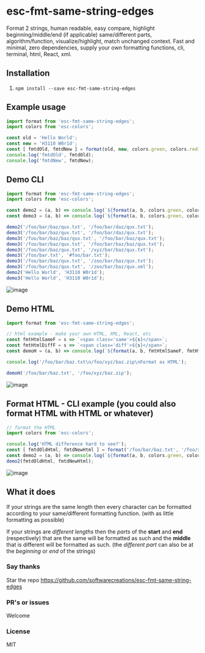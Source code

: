 # esc-fmt-same-string-edges
Format 2 strings, human readable, easy compare, highlight beginning/middle/end (if applicable) same/different parts, algorithm/function, visualize/highlight, match unchanged context. Fast and minimal, zero dependencies, supply your own formatting functions, cli, terminal, html, React, xml.

## Installation
1. `npm install --save esc-fmt-same-string-edges`

## Example usage
```javascript
import format from 'esc-fmt-same-string-edges';
import colors from 'esc-colors';

const old = 'Hello World';
const new = 'H3110 W0r1d';
const [ fmtdOld, fmtdNew ] = format(old, new, colors.green, colors.red);
console.log('fmtdOld', fmtdOld);
console.log('fmtdNew', fmtdNew);
```

## Demo CLI
```javascript
import format from 'esc-fmt-same-string-edges';
import colors from 'esc-colors';

const demo2 = (a, b) => console.log(`${format(a, b, colors.green, colors.red                ).join('\n')}\n`);
const demo3 = (a, b) => console.log(`${format(a, b, colors.green, colors.red, colors.magenta).join('\n')}\n`);

demo2('/foo/bar/baz/qux.txt', '/foo/bar/daz/qux.txt');
demo3('/foo/bar/baz/qux.txt', '/foo/bar/daz/qux.txt');
demo3('/foo/bar/baz/baz/qux.txt', '/foo/bar/baz/qux.txt');
demo3('/foo/bar/baz/qux.txt', '/foo/bar/baz/baz/qux.txt');
demo3('/foo/bar/baz/qux.txt', '/xyz/bar/baz/qux.txt');
demo3('/foo/bar.txt', '#foo/bar.txt');
demo3('/foo/bar/baz/qux.txt', '/zoo/bar/baz/qux.txt');
demo3('/foo/bar/baz/qux.txt', '/zoo/bar/baz/qux.xml');
demo2('Hello World', 'H3110 W0r1d');
demo3('Hello World', 'H3110 W0r1d');
```
![image](https://github.com/user-attachments/assets/63b1e62a-4575-4252-b4a5-019f90d1684d)

## Demo HTML
```javascript
import format from 'esc-fmt-same-string-edges';

// html example - make your own HTML, XML, React, etc
const fmtHtmlSameF = s => `<span class='same'>${s}</span>`;
const fmtHtmlDiffF = s => `<span class='diff'>${s}</span>`;
const demoH = (a, b) => console.log(`${format(a, b, fmtHtmlSameF, fmtHtmlDiffF).join('\n')}\n`);

console.log('/foo/bar/baz.txt\n/foo/xyz/baz.zip\nFormat as HTML');

demoH('/foo/bar/baz.txt', '/foo/xyz/baz.zip');
```
![image](https://github.com/user-attachments/assets/54a88921-d06c-4962-a9ea-fcf48a3df748)

## Format HTML - CLI example (you could also format HTML with HTML or whatever)
```javascript
// format the HTML
import colors from 'esc-colors';

console.log('HTML difference hard to see?');
const [ fmtdOldHtml, fmtdNewHtml ] = format('/foo/bar/baz.txt', '/foo/xyz/baz.zip', fmtHtmlSameF, fmtHtmlDiffF);
const demo2 = (a, b) => console.log(`${format(a, b, colors.green, colors.red).join('\n')}\n`);
demo2(fmtdOldHtml, fmtdNewHtml);
```
![image](https://github.com/user-attachments/assets/3ac37204-1967-46e9-8733-6f83d9ce97fd)

## What it does
If your strings are the same length then every character can be formatted according to your same/different formatting function. (with as little formatting as possible)

If your strings are _different lengths_ then the _parts_ of the **start** and **end** (respectively) that are the same will be formatted as such and the **middle** that is different will be formatted as such. (the _different part_ can also be at the _beginning_ or _end_ of the strings)

### Say thanks
Star the repo
https://github.com/softwarecreations/esc-fmt-same-string-edges

### PR's or issues
Welcome

### License
MIT
